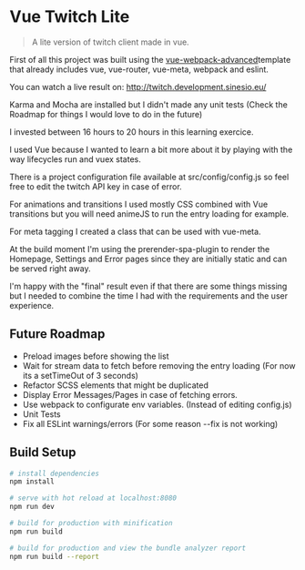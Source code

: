 # Vue Twitch Lite

> A lite version of twitch client made in vue.

First of all this project was built using the [vue-webpack-advanced](https://github.com/joZephhh/webpack-vue-advanced)template that already includes vue, vue-router, vue-meta, webpack and eslint.

You can watch a live result on: http://twitch.development.sinesio.eu/

Karma and Mocha are installed but I didn't made any unit tests (Check the Roadmap for things I would love to do in the future)

I invested between 16 hours to 20 hours in this learning exercice.

I used Vue because I wanted to learn a bit more about it by playing with the way lifecycles run and vuex states.

There is a project configuration file available at src/config/config.js so feel free to edit the twitch API key in case of error.

For animations and transitions I used mostly CSS combined with Vue transitions but you will need animeJS to run the entry loading for example.

For meta tagging I created a class that can be used with vue-meta.

At the build moment I'm using the prerender-spa-plugin to render the Homepage, Settings and Error pages since they are initially static and can be served right away.

I'm happy with the "final" result even if that there are some things missing but I needed to combine the time I had with the requirements and the user experience.

## Future Roadmap
* Preload images before showing the list
* Wait for stream data to fetch before removing the entry loading (For now its a setTimeOut of 3 seconds)
* Refactor SCSS elements that might be duplicated
* Display Error Messages/Pages in case of fetching errors.
* Use webpack to configurate env variables. (Instead of editing config.js)
* Unit Tests
* Fix all ESLint warnings/errors (For some reason --fix is not working)

## Build Setup

``` bash
# install dependencies
npm install

# serve with hot reload at localhost:8080
npm run dev

# build for production with minification
npm run build

# build for production and view the bundle analyzer report
npm run build --report
```